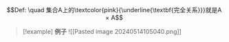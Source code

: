 $$Def: \quad 集合A上的\textcolor{pink}{\underline{\textbf{完全关系}}}就是A × A$$
> [!example] **例子**
> ![[Pasted image 20240514105040.png]]